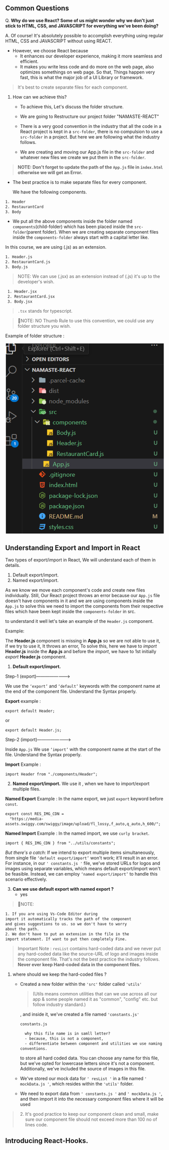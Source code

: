 ## Common Questions 
Q. **Why do we use React? Some of us might wonder why we don't 
just stick to HTML, CSS, and JAVASCRIPT for everything we've 
been doing?**

A. Of course! It's absolutely possible to accomplish 
everything using regular HTML, CSS and JAVASCRIPT without 
using REACT. 
+ However, we choose React because 
    + It enhances our developer experience, making it more seamless and efficient.
    + It makes you write less code and do more on the web page, also optimizes somethings on web page. So that, Things happen very fast, this is what the major job of a UI Library or framework.

> It's best to create separate files for each component.

1. How can we achieve this?

    + To achieve this, Let's discuss the folder structure. 

    + We are going to Restructure our project folder "NAMASTE-REACT"
    + There is a very good convention in the industry that all the code in a React project is kept in a `src-folder`, there is no compulsion to use a `src-folder` in a project. But here we are following what the industry follows. 
    + We are creating and moving our  App.js  file in the `src-folder` and whatever new files we create we put them in the `src-folder`.

> **NOTE: Don't forget to update the path of the  `App.js`  file in `index.html`  otherwise we will get an Error.**


+ The best practice is to make separate files for every component.

    We have the following components.
```
1. Header
2. RestaurantCard
3. Body
```
+ We put all the above components inside the folder named 
`components`(child-folder) which has been placed inside the 
`src- folder`(parent folder). When we are creating separate 
component files inside the `components-folder` always start with a capital letter like.

In this course, we are using (.js) as an extension.
```
1. Header.js
2. RestaurantCard.js 
3. Body.js 
```
> NOTE: We can use (.jsx) as an extension instead of (.js) it's up to the developer's wish. 

```
 1. Header.jsx
 2. RestaurantCard.jsx
 3. Body.jsx
```
> `.tsx` stands for typescript. 

> 📢NOTE: NO Thumb Rule to use this convention, we could use 
any folder structure you wish.

Example of folder structure :

![alt text](<folder structure.png>)

## Understanding Export and Import in React

Two types of export/import in React, We will understand each of them in details.

1. Default export/import.
2. Named export/import.

As we know we move each component's code and create new files 
individually. 
Still, Our React project throws an error because our 
`App.js` file doesn't have components in it and we are using 
components inside the  `App.js` to solve this we need to import the components from their respective files which have been kept inside the `components-folder` in src.

to understand it well let's take an example of the 
`Header.js`  component.

Example:

The **Header.js**  component is missing in  **App.js**  so we are not able to use it, if we try to use it, It throws an error, To solve this, here we have to _import_  **Header.js**   inside the  **App.js**  and before the _import_, we have to 1st initially _export_  **Header.js**  component.

1. **Default export/import.** 

Step-1 (export)————————>

We use the `‘export’` and `‘default’` keywords with the component name at the end of the component file. 
Understand the Syntax properly.

**Export** example :

```
export default Header;
```
or 

```
export default Header.js;
```

Step-2 (import)————————>

Inside `App.js` We use `‘import’` with the component name at the start of the file. Understand the Syntax properly.

**Import** Example :

```
import Header from "./components/Header";
```

2. **Named export/import.**
We use it , when we have to import/export multiple files.

**Named Export** Example : In the name export, we just `export` keyword before `const`.

```
export const RES_IMG_CDN =
  "https://media-assets.swiggy.com/swiggy/image/upload/fl_lossy,f_auto,q_auto,h_600/";
```

**Named Import** Example : In the named import, we use `curly bracket`.

```
import { RES_IMG_CDN } from "../utils/constants";
```

*But there's a catch:* If we intend to export multiple items 
simultaneously, from single file `‘default export/import’` won't work; it'll result in an error. 
For instance, in our `' constants.js '` file, we've stored  URLs  for logos and images using separate variables, which means default export/import won't be feasible. 
Instead, we can employ `‘named export/import’` to handle this 
scenario effectively.

3. **Can we use default export with named export ?**
    + yes

> 📢NOTE: 
    
    1. If you are using Vs-Code Editor during 
    import it automatically tracks the path of the component 
    and gives suggestions to us. so we don't have to worry 
    about the path.
    2. We don't have to put an extension in the file in the 
    import statement. If want to put then completely Fine.

> Important Note : `resList` contains hard-coded data and we never put any hard-coded data like the source-URL of logo and images inside the component file. That's not the best practice 
the industry follows.
**Never ever keep Hard-coded data in  the component files.**

1. where should we keep the hard-coded files ?
    + Created a new folder within the `'src'` folder called `'utils'`
        > (Utils means common utilities that can we use  across all our app & some people named it as "common", "config" etc. but follow industry standard.)
        
        , and inside it, we've created a file named `'constants.js'` 
        
        
        ```
        constants.js
        ```
            why this file name is in samll letter?
            - because, this is not a component, 
            - differentiate between component and utilities we use naming conventions.
        to store all hard coded data. You can choose any name for this file, but we've opted for lowercase letters since it's not a component. Additionally, we've included the source of images in this file.
    + We've stored our mock data for `' resList '` in a file named `' mockData.js '`, which resides within the `'utils'` folder.
    + We need to export data from `' constants.js '` and `' mockData.js '`, and then import it into the necessary component files where it will be used 

> 2. It's good practice to keep our component clean and small, make sure our component file should not exceed more than 100 no of lines code.


## Introducing React-Hooks.

